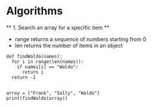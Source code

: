 # Algorithms

** 1. Search an array for a specific item **

- range returns a sequence of numbers starting from 0
- len returns the number of items in an object
```
def findWaldo(names):
  for i in range(len(names)):
    if names[i] == "Waldo":
      return i
  return -1
  

array = ["Frank", "Sally", "Waldo"]
print(findWaldo(array))
```
